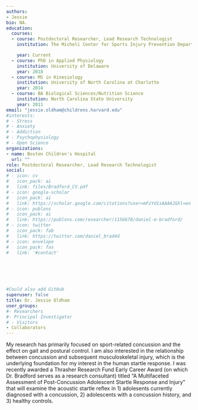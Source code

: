 ```yaml
---
authors:
- Jessie
bio: NA.
education:
  courses:
  - course: Postdoctoral Researcher, Lead Research Technologist
    institution: The Micheli Center for Sports Injury Prevention Department of Orthopedics, Division of Sports Medicine Boston Children’s Hospital

    year: Current
  - course: PhD in Applied Physiology 
    institution: University of Delaware
    year: 2018
  - course: MS in Kinesiology
    institution: University of North Carolina at Charlotte
    year: 2014
  - course: BA Biological Sciences/Nutrition Science
    institution: North Carolina State University
    year: 2011
email: "jessie.oldham@childrens.harvard.edu"
#interests:
# - Stress
# - Anxiety
# - Addiction
# - Psychophysiology
# - Open Science
organizations:
- name: Boston Children's Hospital
  url: ""
role: Postdoctoral Researcher, Lead Research Technologist
social:
# - icon: cv
#   icon_pack: ai
#   link: files/Bradford_CV.pdf
# - icon: google-scholar
#   icon_pack: ai
#   link: https://scholar.google.com/citations?user=mFzYd1sAAAAJ&hl=en
# - icon: publons
#   icon_pack: ai
#   link: https://publons.com/researcher/1156678/daniel-e-bradford/
# - icon: twitter
#   icon_pack: fab
#   link: https://twitter.com/daniel_brad4d
# - icon: envelope
#   icon_pack: fas
#   link: '#contact'





    
#Could also add GitHub
superuser: false
title: Dr. Jessie Oldham
user_groups:
#- Researchers
#- Principal Investigator
# - Visitors
- Collaborators
---
```


My research has primarily focused on sport-related concussion and the effect on gait and postural control. I am also interested in the relationship between concussion and subsequent musculoskeletal injury, which is the underlying foundation for my interest in the human startle response. I was recently awarded a Thrasher Research Fund Early Career Award (on which Dr. Bradford serves as a research consultant) titled “A Multifaceted Assessment of Post-Concussion Adolescent Startle Response and Injury” that will examine the acoustic startle reflex in 1) adolesents currently diagnosed with a concussion, 2) adolescents with a concussion history, and 3) healthy controls.
